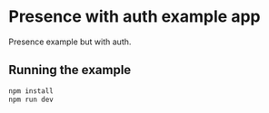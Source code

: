 # Presence with auth example app

Presence example but with auth.

## Running the example

```bash
npm install
npm run dev
```
